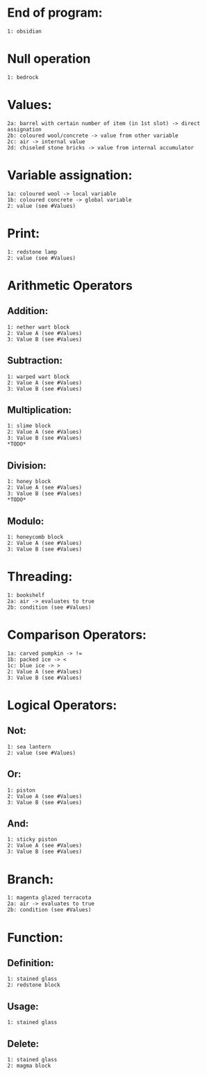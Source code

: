 # End of program:
    1: obsidian


# Null operation
    1: bedrock


# Values:
    2a: barrel with certain number of item (in 1st slot) -> direct assignation
    2b: coloured wool/concrete -> value from other variable
    2c: air -> internal value
    2d: chiseled stone bricks -> value from internal accumulator


# Variable assignation:
    1a: coloured wool -> local variable
    1b: coloured concrete -> global variable
    2: value (see #Values)


# Print:
    1: redstone lamp
    2: value (see #Values)


# Arithmetic Operators

## Addition:
    1: nether wart block
    2: Value A (see #Values)
    3: Value B (see #Values)

## Subtraction:
    1: warped wart block
    2: Value A (see #Values)
    3: Value B (see #Values)

## Multiplication:
    1: slime block
    2: Value A (see #Values)
    3: Value B (see #Values)
    *TODO*

## Division:
    1: honey block
    2: Value A (see #Values)
    3: Value B (see #Values)
    *TODO*

## Modulo:
    1: honeycomb block
    2: Value A (see #Values)
    3: Value B (see #Values)


# Threading:
    1: bookshelf
    2a: air -> evaluates to true
    2b: condition (see #Values)


# Comparison Operators:
    1a: carved pumpkin -> !=
    1b: packed ice -> <
    1c: blue ice -> >
    2: Value A (see #Values)
    3: Value B (see #Values)


# Logical Operators:

## Not:
    1: sea lantern
    2: value (see #Values)

## Or:
    1: piston
    2: Value A (see #Values)
    3: Value B (see #Values)

## And:
    1: sticky piston
    2: Value A (see #Values)
    3: Value B (see #Values)


# Branch:
    1: magenta glazed terracota
    2a: air -> evaluates to true
    2b: condition (see #Values)


# Function:

## Definition:
    1: stained glass
    2: redstone block

## Usage:
    1: stained glass

## Delete:
    1: stained glass
    2: magma block
